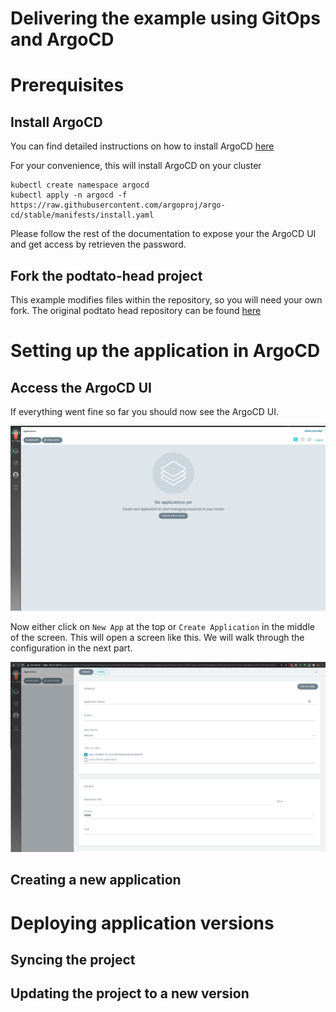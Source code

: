 # Delivering the example using GitOps and ArgoCD

# Prerequisites

##  Install ArgoCD

You can find detailed instructions on how to install ArgoCD [here](https://argoproj.github.io/argo-cd/getting_started/)    

For your convenience, this will install ArgoCD on your cluster

```
kubectl create namespace argocd
kubectl apply -n argocd -f
https://raw.githubusercontent.com/argoproj/argo-cd/stable/manifests/install.yaml
```

Please follow the rest of the documentation to expose your the ArgoCD UI and get
access by retrieven the password. 

## Fork the podtato-head project

This example modifies files within the repository, so you will need your own
fork. The original podtato head repository can be found
[here](https://github.com/cncf/podtato-head)

# Setting up the application in ArgoCD 

## Access the ArgoCD UI

If everything went fine so far you should now see the ArgoCD UI. 

![ArgoUI](images/argo1.png)

Now either click on ```New App``` at the top or ```Create Application``` in the
middle of the screen. This will open a screen like this. We will walk through
the configuration in the next part. 

![New application in Argo](images/argoNewProject.png)

## Creating a new application




# Deploying application versions


## Syncing the project

## Updating the project to a new version



